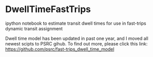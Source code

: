 # DwellTimeFastTrips
ipython notebook to estimate transit dwell times for use in fast-trips dynamic transit assignment

Dwell time model has been updated in past one year, and I moved all newest scipts to PSRC gihub. To find out more, please click this link: https://github.com/psrc/fast-trips_dwell_time_model
